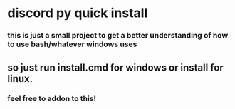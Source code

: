 # discord py quick install
### this  is just a small project to get a better understanding of how to use bash/whatever windows uses
## so just run install.cmd for windows or install for linux.
### feel free to addon to this!
